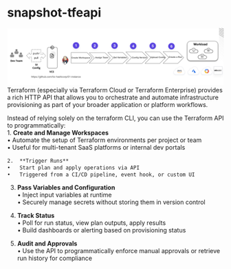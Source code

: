 # snapshot-tfeapi
<img src="pipeline.png" width=600> 
Terraform (especially via Terraform Cloud or Terraform Enterprise) provides a rich HTTP API that allows you to orchestrate and automate infrastructure provisioning as part of your broader application or platform workflows.

Instead of relying solely on the terraform CLI, you can use the Terraform API to programmatically:  
 	1.	**Create and Manage Workspaces**  
	•	Automate the setup of Terraform environments per project or team  
	•	Useful for multi-tenant SaaS platforms or internal dev portals   
 
	2.	**Trigger Runs** 
	•	Start plan and apply operations via API  
	•	Triggered from a CI/CD pipeline, event hook, or custom UI  

 3.	**Pass Variables and Configuration**  
	•	Inject input variables at runtime  
	•	Securely manage secrets without storing them in version control  

 4.	**Track Status**  
	•	Poll for run status, view plan outputs, apply results  
	•	Build dashboards or alerting based on provisioning status  

 5.	**Audit and Approvals**  
	•	Use the API to programmatically enforce manual approvals or retrieve run history for compliance  

